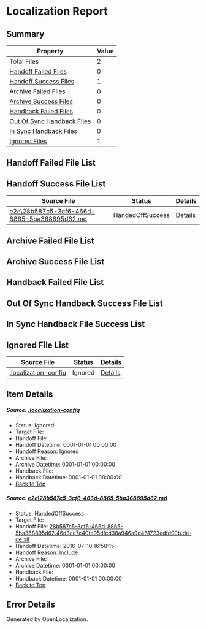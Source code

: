 # <a name='report-top'></a> Localization Report

## Summary
 Property | Value 
 -------- | ----- 
 Total Files | 2
[ Handoff Failed Files ](#handoff-failed-list)| 0
[ Handoff Success Files ](#handoff-success-list)| 1
[ Archive Failed Files ](#archive-failed-list)| 0
[ Archive Success Files ](#archive-success-list)| 0
[ Handback Failed Files ](#handback-failed-list)| 0
[ Out Of Sync Handback Files ](#outofsync-handback-success-list)| 0
[ In Sync Handback Files ](#insync-handback-success-list)| 0
[ Ignored Files ](#ignored-list)| 1

## <a name='handoff-failed-list'></a> Handoff Failed File List

## <a name='handoff-success-list'></a> Handoff Success File List
 Source File | Status | Details 
 ----------- | ------ | ------- 
 [e2e\28b587c5-3cf6-466d-8865-5ba368895d62.md](https://github.com/OpenLocalizationTestOrg/oltest/blob/1b0c346eb4f516015aeb9a800deb79c0ecac5a34/e2e/28b587c5-3cf6-466d-8865-5ba368895d62.md) | HandedOffSuccess | [Details](#0342d96ffca95cd484830c64f1b888c10f7522da1)

## <a name='archive-failed-list'></a> Archive Failed File List

## <a name='archive-success-list'></a> Archive Success File List

## <a name='handback-failed-list'></a> Handback Failed File List

## <a name='outofsync-handback-success-list'></a> Out Of Sync Handback Success File List

## <a name='insync-handback-success-list'></a> In Sync Handback File Success List

## <a name='ignored-list'></a> Ignored File List
 Source File | Status | Details 
 ----------- | ------ | ------- 
 [.localization-config](https://github.com/OpenLocalizationTestOrg/oltest/blob/1b0c346eb4f516015aeb9a800deb79c0ecac5a34/.localization-config) | Ignored | [Details](#3d4f252ac210baf56311d7e97dcc2db10974dbd20)

## Item Details
##### <a name='3d4f252ac210baf56311d7e97dcc2db10974dbd20'></a> Source: [.localization-config](https://github.com/OpenLocalizationTestOrg/oltest/blob/1b0c346eb4f516015aeb9a800deb79c0ecac5a34/.localization-config)
* Status: Ignored
* Target File: 
* Handoff File: 
* Handoff Datetime: 0001-01-01 00:00:00
* Handoff Reason: Ignored
* Archive File: 
* Archive Datetime: 0001-01-01 00:00:00
* Handback File: 
* Handback Datetime: 0001-01-01 00:00:00
* [Back to Top](#report-top)

##### <a name='0342d96ffca95cd484830c64f1b888c10f7522da1'></a> Source: [e2e\28b587c5-3cf6-466d-8865-5ba368895d62.md](https://github.com/OpenLocalizationTestOrg/oltest/blob/1b0c346eb4f516015aeb9a800deb79c0ecac5a34/e2e/28b587c5-3cf6-466d-8865-5ba368895d62.md)
* Status: HandedOffSuccess
* Target File: 
* Handoff File: [28b587c5-3cf6-466d-8865-5ba368895d62.46d3cc7e40fe95dfcd38a946a9d461723edfd00b.de-de.xlf](https://github.com/OpenLocalizationTestOrg/olhandoff-e2e/blob/7ac2b854011c35a0ef9194a593d709f1a63f089f/ol-handoff/OpenLocalizationTestOrg/oltest-dede-fly/ci/ht/28b587c5-3cf6-466d-8865-5ba368895d62.46d3cc7e40fe95dfcd38a946a9d461723edfd00b.de-de.xlf)
* Handoff Datetime: 2016-07-10 16:58:15
* Handoff Reason: Include
* Archive File: 
* Archive Datetime: 0001-01-01 00:00:00
* Handback File: 
* Handback Datetime: 0001-01-01 00:00:00
* [Back to Top](#report-top)


## Error Details

Generated by OpenLocalization.
